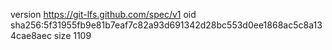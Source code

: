 version https://git-lfs.github.com/spec/v1
oid sha256:5f31955fb9e81b7eaf7c82a93d691342d28bc553d0ee1868ac5c8a134cae8aec
size 1109
